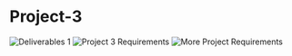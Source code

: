 # Project-3

![Deliverables 1](https://user-images.githubusercontent.com/64329660/97382628-c343de80-1899-11eb-853a-d33e5bf89ef2.PNG)
![Project 3 Requirements](https://user-images.githubusercontent.com/64329660/97382634-c63ecf00-1899-11eb-803b-cb95f979a4d6.PNG)
![More Project Requirements](https://user-images.githubusercontent.com/64329660/97382652-cd65dd00-1899-11eb-9a21-b966eb1fdbbd.PNG)
